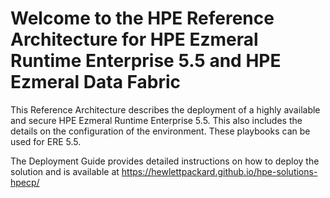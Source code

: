 # Welcome to the HPE Reference Architecture for HPE Ezmeral Runtime Enterprise 5.5 and HPE Ezmeral Data Fabric
 
This Reference Architecture describes the deployment of a highly available and secure HPE Ezmeral Runtime Enterprise 5.5. This also includes the details on the configuration of the environment. These playbooks can be used for ERE 5.5.
 
The Deployment Guide provides detailed instructions on how to deploy the solution and is available at https://hewlettpackard.github.io/hpe-solutions-hpecp/

